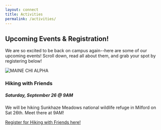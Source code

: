```yaml
---
layout: connect
title: Activities
permalink: /activities/
---
```


## Upcoming Events & Registration!

We are so excited to be back on campus again--here are some of our upcoming events! Scroll down, read all about them, and grab your spot by registering below!

<img src="{{ site.url }}/images/and-more.jpg" class="img-fluid" alt="MAINE CHI ALPHA">


### Hiking with Friends

##### Saturday, September 26 @ 9AM

We will be hiking Sunkhaze Meadows national wildlife refuge in Milford on Sat 26th. Meet there at 9AM!

[Register for Hiking with Friends here!](https://forms.gle/tGbv41tgNSFKhY8z5)
